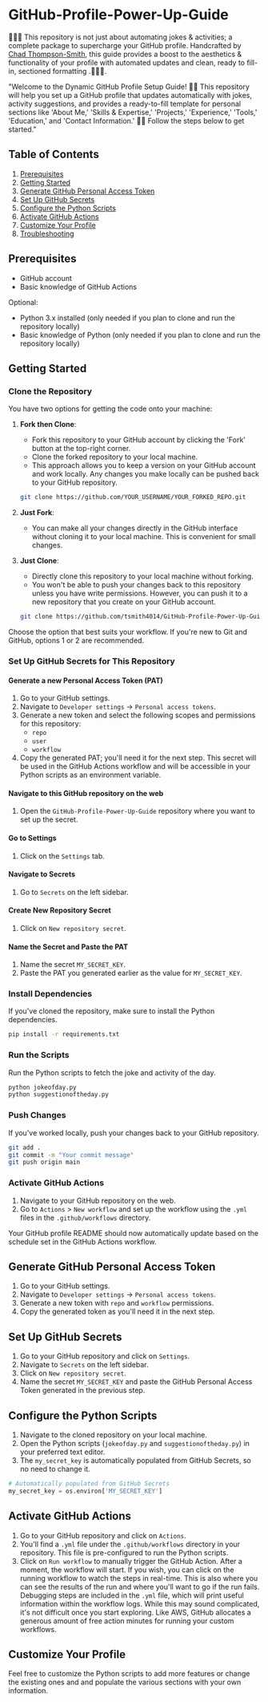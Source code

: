 # GitHub-Profile-Power-Up-Guide
🚀🚀🚀 This repository is not just about automating jokes &amp; activities; a complete package to supercharge your GitHub profile. Handcrafted by [Chad Thompson-Smith](https://github.com/tsmith4014), this guide provides a boost to the aesthetics &amp; functionality of your profile with automated updates and clean, ready to fill-in, sectioned formatting .🚀🚀🚀.

"Welcome to the Dynamic GitHub Profile Setup Guide! 🌌🌠 This repository will help you set up a GitHub profile that updates automatically with jokes, activity suggestions, and provides a ready-to-fill template for personal sections like 'About Me,' 'Skills & Expertise,' 'Projects,' 'Experience,' 'Tools,' 'Education,' and 'Contact Information.' 🌠🌌 Follow the steps below to get started."

## Table of Contents

1. [Prerequisites](#prerequisites)
2. [Getting Started](#getting-started)
3. [Generate GitHub Personal Access Token](#generate-github-personal-access-token)
4. [Set Up GitHub Secrets](#set-up-github-secrets)
5. [Configure the Python Scripts](#configure-the-python-scripts)
6. [Activate GitHub Actions](#activate-github-actions)
7. [Customize Your Profile](#customize-your-profile)
8. [Troubleshooting](#troubleshooting)

## Prerequisites

- GitHub account
- Basic knowledge of GitHub Actions

Optional:
- Python 3.x installed (only needed if you plan to clone and run the repository locally)
- Basic knowledge of Python (only needed if you plan to clone and run the repository locally)

## Getting Started

### Clone the Repository

You have two options for getting the code onto your machine:

1. **Fork then Clone**: 
    - Fork this repository to your GitHub account by clicking the 'Fork' button at the top-right corner.
    - Clone the forked repository to your local machine.
    - This approach allows you to keep a version on your GitHub account and work locally. Any changes you make locally can be pushed back to your GitHub repository.

    ```bash
    git clone https://github.com/YOUR_USERNAME/YOUR_FORKED_REPO.git
    ```

2. **Just Fork**: 
    - You can make all your changes directly in the GitHub interface without cloning it to your local machine. This is convenient for small changes.

3. **Just Clone**: 
    - Directly clone this repository to your local machine without forking.
    - You won't be able to push your changes back to this repository unless you have write permissions. However, you can push it to a new repository that you create on your GitHub account.

    ```bash
    git clone https://github.com/tsmith4014/GitHub-Profile-Power-Up-Guide.git
    ```

Choose the option that best suits your workflow. If you're new to Git and GitHub, options 1 or 2 are recommended.

### Set Up GitHub Secrets for This Repository

#### Generate a new Personal Access Token (PAT)
1. Go to your GitHub settings.
2. Navigate to `Developer settings` -> `Personal access tokens`.
3. Generate a new token and select the following scopes and permissions for this repository:
    - `repo`
    - `user`
    - `workflow`
4. Copy the generated PAT; you'll need it for the next step. This secret will be used in the GitHub Actions workflow and will be accessible in your Python scripts as an environment variable.

#### Navigate to this GitHub repository on the web
1. Open the `GitHub-Profile-Power-Up-Guide` repository where you want to set up the secret.

#### Go to Settings
1. Click on the `Settings` tab.

#### Navigate to Secrets
1. Go to `Secrets` on the left sidebar.

#### Create New Repository Secret
1. Click on `New repository secret`.

#### Name the Secret and Paste the PAT
1. Name the secret `MY_SECRET_KEY`.
2. Paste the PAT you generated earlier as the value for `MY_SECRET_KEY`.


### Install Dependencies

If you've cloned the repository, make sure to install the Python dependencies.

```bash
pip install -r requirements.txt
```

### Run the Scripts

Run the Python scripts to fetch the joke and activity of the day.

```bash
python jokeofday.py
python suggestionoftheday.py
```

### Push Changes

If you've worked locally, push your changes back to your GitHub repository.

```bash
git add .
git commit -m "Your commit message"
git push origin main
```

### Activate GitHub Actions

1. Navigate to your GitHub repository on the web.
2. Go to `Actions` > `New workflow` and set up the workflow using the `.yml` files in the `.github/workflows` directory.

Your GitHub profile README should now automatically update based on the schedule set in the GitHub Actions workflow.

## Generate GitHub Personal Access Token

1. Go to your GitHub settings.
2. Navigate to `Developer settings` -> `Personal access tokens`.
3. Generate a new token with `repo` and `workflow` permissions.
4. Copy the generated token as you'll need it in the next step.

## Set Up GitHub Secrets

1. Go to your GitHub repository and click on `Settings`.
2. Navigate to `Secrets` on the left sidebar.
3. Click on `New repository secret`.
4. Name the secret `MY_SECRET_KEY` and paste the GitHub Personal Access Token generated in the previous step.

## Configure the Python Scripts

1. Navigate to the cloned repository on your local machine.
2. Open the Python scripts (`jokeofday.py` and `suggestionoftheday.py`) in your preferred text editor.
3. The `my_secret_key` is automatically populated from GitHub Secrets, so no need to change it.

```python
# Automatically populated from GitHub Secrets
my_secret_key = os.environ['MY_SECRET_KEY']
```

## Activate GitHub Actions

1. Go to your GitHub repository and click on `Actions`.
2. You'll find a `.yml` file under the `.github/workflows` directory in your repository. This file is pre-configured to run the Python scripts.
3. Click on `Run workflow` to manually trigger the GitHub Action. After a moment, the workflow will start. If you wish, you can click on the running workflow to watch the steps in real-time. This is also where you can see the results of the run and where you'll want to go if the run fails. Debugging steps are included in the `.yml` file, which will print useful information within the workflow logs. While this may sound complicated, it's not difficult once you start exploring. Like AWS, GitHub allocates a generous amount of free action minutes for running your custom workflows.


## Customize Your Profile

Feel free to customize the Python scripts to add more features or change the existing ones and and populate the various sections with your own information.

